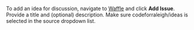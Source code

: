 To add an idea for discussion, navigate to [Waffle](https://waffle.io/codeforraleigh/ideas) and click **Add Issue**. Provide a title and (optional) description. Make sure codeforraleigh/ideas is selected in the source dropdown list.
